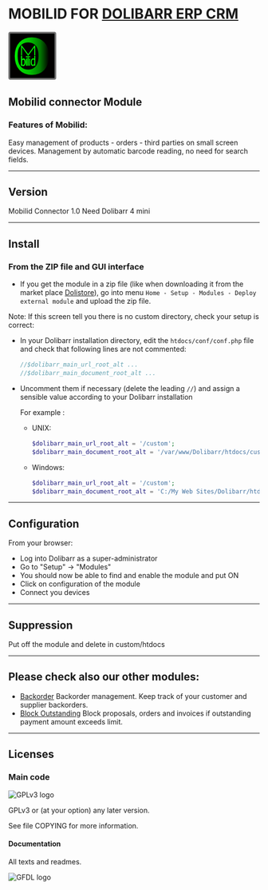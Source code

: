 # MOBILID FOR <a href="https://www.dolibarr.org">DOLIBARR ERP CRM</a>

![Mobilid logo](img/object_mobilid.png) 

## Mobilid connector Module

### Features of Mobilid:

Easy management of products - orders - third parties on small screen devices.
Management by automatic barcode reading, no need for search fields.

---

## Version

Mobilid Connector 1.0
Need Dolibarr 4 mini

---

## Install

### From the ZIP file and GUI interface

- If you get the module in a zip file (like when downloading it from the market place [Dolistore](https://www.dolistore.com)), go into
menu ```Home - Setup - Modules - Deploy external module``` and upload the zip file.


Note: If this screen tell you there is no custom directory, check your setup is correct: 

- In your Dolibarr installation directory, edit the ```htdocs/conf/conf.php``` file and check that following lines are not commented:

    ```php
    //$dolibarr_main_url_root_alt ...
    //$dolibarr_main_document_root_alt ...
    ```

- Uncomment them if necessary (delete the leading ```//```) and assign a sensible value according to your Dolibarr installation

    For example :

    - UNIX:
        ```php
        $dolibarr_main_url_root_alt = '/custom';
        $dolibarr_main_document_root_alt = '/var/www/Dolibarr/htdocs/custom';
        ```

    - Windows:
        ```php
        $dolibarr_main_url_root_alt = '/custom';
        $dolibarr_main_document_root_alt = 'C:/My Web Sites/Dolibarr/htdocs/custom';
        ```
        
---

## Configuration

From your browser:

  - Log into Dolibarr as a super-administrator
  - Go to "Setup" -> "Modules"
  - You should now be able to find and enable the module and put ON
  - Click on configuration of the module
  - Connect you devices

---

## Suppression

Put off the module and delete in custom/htdocs

---

## Please check also our other modules:
- [Backorder](https://www.dolistore.com/en/modules/1311-Backorder.html) Backorder management. Keep track of your customer and supplier backorders.
- [Block Outstanding](https://www.dolistore.com/en/modules/1282-Block-Outstanding.html) Block proposals, orders and invoices if outstanding payment amount exceeds limit.

---

## Licenses

### Main code

![GPLv3 logo](img/gplv3.png)

GPLv3 or (at your option) any later version.

See file COPYING for more information.

#### Documentation

All texts and readmes.

![GFDL logo](img/gfdl.png)
